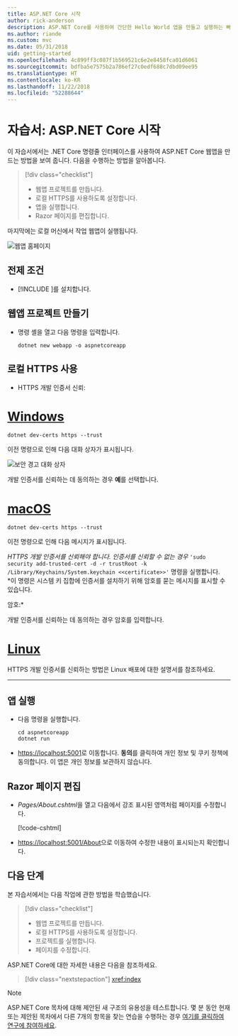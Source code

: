 ```yaml
---
title: ASP.NET Core 시작
author: rick-anderson
description: ASP.NET Core를 사용하여 간단한 Hello World 앱을 만들고 실행하는 빠른 자습서입니다.
ms.author: riande
ms.custom: mvc
ms.date: 05/31/2018
uid: getting-started
ms.openlocfilehash: 4c899ff3c087f1b569521c6e2e8458fca01d6061
ms.sourcegitcommit: bdfba5e7575b2a786ef27c0edf688c7dbd09ee95
ms.translationtype: HT
ms.contentlocale: ko-KR
ms.lasthandoff: 11/22/2018
ms.locfileid: "52288644"
---
```

# <a name="tutorial-get-started-with-aspnet-core"></a>자습서: ASP.NET Core 시작

이 자습서에서는 .NET Core 명령줄 인터페이스를 사용하여 ASP.NET Core 웹앱을 만드는 방법을 보여 줍니다. 다음을 수행하는 방법을 알아봅니다.

> [!div class="checklist"]
> * 웹앱 프로젝트를 만듭니다.
> * 로컬 HTTPS를 사용하도록 설정합니다.
> * 앱을 실행합니다.
> * Razor 페이지를 편집합니다.

마지막에는 로컬 머신에서 작업 웹앱이 실행됩니다.

![웹앱 홈페이지](_static/home-page.png)


## <a name="prerequisites"></a>전제 조건

* [!INCLUDE [](~/includes/2.1-SDK.md)]를 설치합니다.

## <a name="create-a-web-app-project"></a>웹앱 프로젝트 만들기

* 명령 셸을 열고 다음 명령을 입력합니다.

   ```console
   dotnet new webapp -o aspnetcoreapp
   ```

## <a name="enable-local-https"></a>로컬 HTTPS 사용

* HTTPS 개발 인증서 신뢰:

# <a name="windowstabwindows"></a>[Windows](#tab/windows)

  ```console
  dotnet dev-certs https --trust
  ```

  이전 명령으로 인해 다음 대화 상자가 표시됩니다.

  ![보안 경고 대화 상자](_static/cert.png)

  개발 인증서를 신뢰하는 데 동의하는 경우 **예**를 선택합니다.

# <a name="macostabmacos"></a>[macOS](#tab/macos)

  ```console
  dotnet dev-certs https --trust
  ```

  이전 명령으로 인해 다음 메시지가 표시됩니다.

  *HTTPS 개발 인증서를 신뢰해야 합니다. 인증서를 신뢰할 수 없는 경우*  `'sudo security add-trusted-cert -d -r trustRoot -k /Library/Keychains/System.keychain <<certificate>>'` 명령을 실행합니다.  
  *이 명령은 시스템 키 집합에 인증서를 설치하기 위해 암호를 묻는 메시지를 표시할 수 있습니다.
  
  암호:*

  개발 인증서를 신뢰하는 데 동의하는 경우 암호를 입력합니다.

# <a name="linuxtablinux"></a>[Linux](#tab/linux)

  HTTPS 개발 인증서를 신뢰하는 방법은 Linux 배포에 대한 설명서를 참조하세요.
   
---

## <a name="run-the-app"></a>앱 실행

* 다음 명령을 실행합니다.

   ```console
   cd aspnetcoreapp
   dotnet run
   ```

* [https://localhost:5001](https://localhost:5001)로 이동합니다. **동의**를 클릭하여 개인 정보 및 쿠키 정책에 동의합니다. 이 앱은 개인 정보를 보관하지 않습니다.

## <a name="edit-a-razor-page"></a>Razor 페이지 편집

* *Pages/About.cshtml*을 열고 다음에서 강조 표시된 영역처럼 페이지를 수정합니다.

   [!code-cshtml[](sample/getting-started/about.cshtml?highlight=9)]

* [https://localhost:5001/About](https://localhost:5001/About)으로 이동하여 수정한 내용이 표시되는지 확인합니다.

## <a name="next-steps"></a>다음 단계

본 자습서에서는 다음 작업에 관한 방법을 학습했습니다.

> [!div class="checklist"]
> * 웹앱 프로젝트를 만듭니다.
> * 로컬 HTTPS를 사용하도록 설정합니다.
> * 프로젝트를 실행합니다.
> * 페이지를 수정합니다.

ASP.NET Core에 대한 자세한 내용은 다음을 참조하세요.

> [!div class="nextstepaction"]
> <xref:index>



> [!NOTE]
> ASP.NET Core 목차에 대해 제안된 새 구조의 유용성을 테스트합니다.  몇 분 동안 현재 또는 제안된 목차에서 다른 7개의 항목을 찾는 연습을 수행하는 경우 [여기를 클릭하여 연구에 참여하세요](https://dpk4xbh5.optimalworkshop.com/treejack/aa11wn82).
